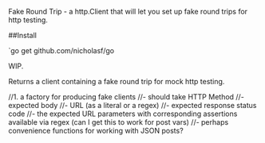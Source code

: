 Fake Round Trip - a http.Client that will let you set up fake round trips for http testing.

##Install

`go get github.com/nicholasf/go


WIP.

Returns a client containing a fake round trip for mock http testing.


//1. a factory for producing fake clients
//- should take HTTP Method
//- expected body
//- URL (as a literal or a regex)
//- expected response status code
//- the expected URL parameters with corresponding assertions available via regex (can I get this to work for post vars)
//- perhaps convenience functions for working with JSON posts?
